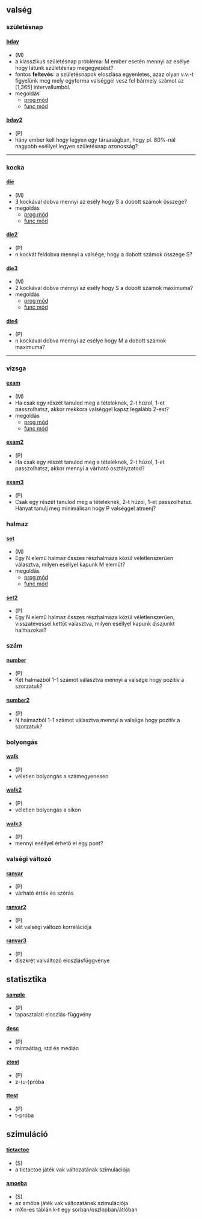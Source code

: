 ## valség

### születésnap
#### [bday](bday/doc/desc.pdf)
* (M)
* a klasszikus születésnap probléma: M ember esetén mennyi az esélye 
hogy látunk születésnap megegyezést?
* fontos **feltevés**: a születésnapok eloszlása egyenletes, azaz
olyan v.v.-t figyelünk meg mely egyforma valséggel vesz fel bármely számot az [1,365] intervallumból.
* megoldás
  * [prog mód](bday/doc/pexample.md)
  * [func mód](bday/doc/fexample.md)


#### [bday2](bday2/doc/desc.pdf)
* (P)
* hány ember kell hogy legyen egy társaságban, hogy 
pl. 80%-nál nagyobb eséllyel legyen születésnap azonosság?


---


### kocka
#### [die](die/doc/desc.pdf)
* (M)
* 3 kockával dobva mennyi az esély hogy S a dobott számok összege?
* megoldás
  * [prog mód](diesum3/doc/pexample.md)
  * [func mód](diesum3/doc/fexample.md)


#### [die2](die2/doc/desc.pdf)
* (P)
* n kockát feldobva mennyi a valsége, hogy a dobott számok összege S?


#### [die3](die3/doc/desc.pdf)
* (M)
* 2 kockával dobva mennyi az esély hogy S a dobott számok maximuma?
* megoldás
  * [prog mód](die3/doc/pexample.md)
  * [func mód](die3/doc/fexample.md)


#### [die4](die4/doc/desc.pdf)
* (P)
* n kockával dobva mennyi az esélye hogy M a dobott számok maximuma?


---


### vizsga
#### [exam](exam/doc/desc.pdf)
* (M)
* Ha csak egy részét tanulod meg a tételeknek, 2-t húzol, 1-et passzolhatsz, 
  akkor mekkora valséggel kapsz legalább 2-est?
* megoldás
  * [prog mód](exam/doc/pexample.md)
  * [func mód](exam/doc/fexample.md)


#### [exam2](exam2/doc/desc.pdf)
* (P)
* Ha csak egy részét tanulod meg a tételeknek, 2-t húzol, 1-et passzolhatsz, 
  akkor mennyi a várható osztályzatod?

#### [exam3](exam3/doc/desc.pdf)
* (P)
* Csak egy részét tanulod meg a tételeknek, 2-t húzol, 1-et passzolhatsz.
  Hányat tanulj meg minimálisan hogy P valséggel átmenj?



### halmaz
#### [set](set/doc/desc.pdf)
* (M)
* Egy N elemű halmaz összes részhalmaza közül véletlenszerűen választva, milyen eséllyel kapunk M eleműt?
* megoldás
  * [prog mód](set/doc/pexample.md)
  * [func mód](set/doc/fexample.md)

#### [set2](set2/doc/desc.pdf)
* (P)
* Egy N elemű halmaz összes részhalmaza közül véletlenszerűen, visszatevéssel kettőt választva, 
  milyen eséllyel kapunk diszjunkt halmazokat?


### szám
#### [number](number/doc/desc.pdf)
* (P)
* Két halmazból 1-1 számot választva mennyi a valsége hogy pozitív a szorzatuk?

#### [number2](number2/doc/desc.pdf)
* (P)
* N halmazból 1-1 számot választva mennyi a valsége hogy pozitív a szorzatuk?





### bolyongás
#### [walk](walk/doc/desc.pdf)
* (P)
* véletlen bolyongás a számegyenesen

#### [walk2](walk2/doc/desc.pdf)
* (P)
* véletlen bolyongás a síkon

#### [walk3](walk3/doc/desc.pdf)
* (P)
* mennyi eséllyel érhető el egy pont?




### valségi változó
#### [ranvar](ranvar/doc/desc.pdf)
* (P)
* várható érték és szórás

#### [ranvar2](ranvar2/doc/desc.pdf)
* (P)
* két valségi változó korrelációja

#### [ranvar3](ranvar3/doc/desc.pdf)
* (P)
* diszkrét valváltozó eloszlásfüggvénye



## statisztika

#### [sample](sample/doc/desc.pdf)
* (P)
* tapasztalati eloszlás-függvény

#### [desc](desc/doc/desc.pdf)
* (P)
* mintaátlag, std és medián

#### [ztest](ztest/doc/desc.pdf)
* (P)
* z-(u-)próba

#### [ttest](ttest/doc/desc.pdf)
* (P)
* t-próba



## szimuláció

#### [tictactoe](tictactoe/doc/desc.md)
* (S)
* a tictactoe játék vak változatának szimulációja

#### [amoeba](amoeba/doc/desc.md)
* (S)
* az amőba játék vak változatának szimulációja
* mXn-es táblán k-t egy sorban/oszlopban/átlóban 





